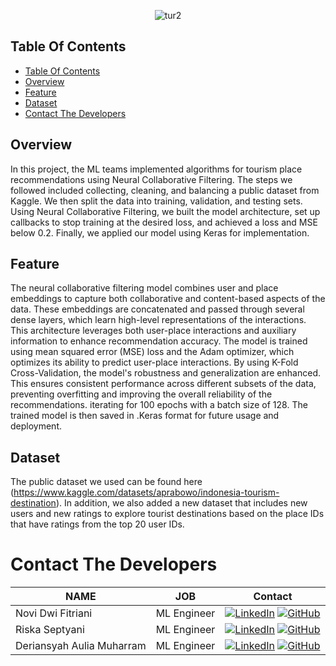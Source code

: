 <p align="center">
    <img src="https://github.com/TourID/Machine-Learning/assets/159881870/e6be832b-8bc3-4259-9508-7ea4ba7503b6" alt="tur2">
</p>

## Table Of Contents
- [Table Of Contents](#Table-Of-Contents)
- [Overview](#overview)
- [Feature](#feature)
- [Dataset](#dataset)
- [Contact The Developers](#contact-the-developers)

## Overview
In this project, the ML teams implemented algorithms for tourism place recommendations using Neural Collaborative Filtering. The steps we followed included collecting, cleaning, and balancing a public dataset from Kaggle. We then split the data into training, validation, and testing sets. Using Neural Collaborative Filtering, we built the model architecture, set up callbacks to stop training at the desired loss, and achieved a loss and MSE below 0.2. Finally, we applied our model using Keras for implementation.

## Feature
The neural collaborative filtering model combines user and place embeddings to capture both collaborative and content-based aspects of the data. These embeddings are concatenated and passed through several dense layers, which learn high-level representations of the interactions. This architecture leverages both user-place interactions and auxiliary information to enhance recommendation accuracy.
The model is trained using mean squared error (MSE) loss and the Adam optimizer, which optimizes its ability to predict user-place interactions. By using K-Fold Cross-Validation, the model's robustness and generalization are enhanced. This ensures consistent performance across different subsets of the data, preventing overfitting and improving the overall reliability of the recommendations.  iterating for 100 epochs with a batch size of 128. The trained model is then saved in .Keras format for future usage and deployment.

## Dataset
The public dataset we used can be found here (https://www.kaggle.com/datasets/aprabowo/indonesia-tourism-destination). In addition, we also added a new dataset that includes new users and new ratings to explore tourist destinations based on the place IDs that have ratings from the top 20 user IDs.

# Contact The Developers

| NAME | JOB | Contact
| ------ | ------ | ----- |
| Novi Dwi Fitriani  | ML Engineer | [![LinkedIn](https://img.shields.io/badge/LinkedIn-blue?style=flat-square&logo=linkedin)](https://www.linkedin.com/in/novidf/) [![GitHub](https://img.shields.io/badge/GitHub-black?style=flat-square&logo=github)](https://github.com/noviidwi) |
| Riska Septyani| ML Engineer |  [![LinkedIn](https://img.shields.io/badge/LinkedIn-blue?style=flat-square&logo=linkedin)](https://www.linkedin.com/in/marcella) [![GitHub](https://img.shields.io/badge/GitHub-black?style=flat-square&logo=github)](https://github.com/marcella) |
| Deriansyah Aulia Muharram | ML Engineer |  [![LinkedIn](https://img.shields.io/badge/LinkedIn-blue?style=flat-square&logo=linkedin)](https://www.linkedin.com/in/marcella) [![GitHub](https://img.shields.io/badge/GitHub-black?style=flat-square&logo=github)](https://github.com/marcella) |


